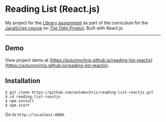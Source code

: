 # Reading List (React.js)

My project for the [Library assignment](https://www.theodinproject.com/courses/javascript/lessons/library) as part of the curriculum for the [JavaScript course](https://www.theodinproject.com/courses/javascript) on [The Odin Project](https://www.theodinproject.com). Built with React.js.

---

## Demo

View project demo at [https://autumnchris.github.io/reading-list-reactjs](https://autumnchris.github.io/reading-list-reactjs).

## Installation

```
$ git clone https://github.com/autumnchris/reading-list-reactjs.git
$ cd reading-list-reactjs
$ npm install
$ npm start
```
Go to `http://localhost:8080`.
